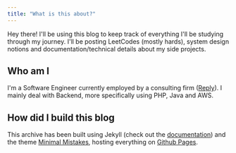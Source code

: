 ```yaml
---
title: "What is this about?"
---
```


Hey there! I'll be using this blog to keep track of everything I'll be studying through my journey. I'll be posting LeetCodes (mostly hards), system design notions and documentation/technical details about my side projects. 

## Who am I
I'm a Software Engineer currently employed by a consulting firm ([Reply](https://www.reply.com/it)). I mainly deal with Backend, more specifically using PHP, Java and AWS. 

## How did I build this blog
This archive has been built using Jekyll (check out the [documentation](https://jekyllrb.com/docs/)) and the theme [Minimal Mistakes](https://mmistakes.github.io/minimal-mistakes/docs/quick-start-guide/), hosting everything on [Github Pages](https://docs.github.com/en/pages/getting-started-with-github-pages/about-github-pages). 

